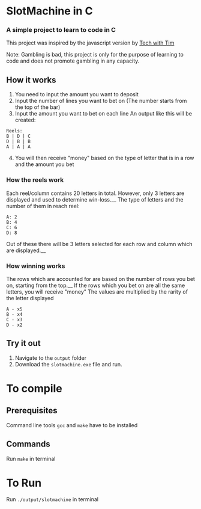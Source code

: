 # SlotMachine in C
### A simple project to learn to code in C
This project was inspired by the javascript version by [Tech with Tim](https://www.youtube.com/watch?v=E3XxeE7NF30)

Note: Gambling is bad, this project is only for the purpose of learning to code and does not promote gambling in any capacity.

## How it works
1. You need to input the amount you want to deposit
2. Input the number of lines you want to bet on (The number starts from the top of the bar)
3. Input the amount you want to bet on each line
An output like this will be created:
``` 
Reels: 
B | D | C
D | B | B
A | A | A
```
4. You will then receive "money" based on the type of letter that is in a row and the amount you bet

### How the reels work
Each reel/column contains 20 letters in total. However, only 3 letters are displayed and used to determine win-loss.__
The type of letters and the number of them in reach reel:
```
A: 2
B: 4
C: 6
D: 8
```
Out of these there will be 3 letters selected for each row and column which are displayed.__

### How winning works
The rows which are accounted for are based on the number of rows you bet on, starting from the top.__
If the rows which you bet on are all the same letters, you will receive "money"
The values are multiplied by the rarity of the letter displayed
```
A - x5
B - x4
C - x3
D - x2
```

## Try it out
1. Navigate to the ```output``` folder
2. Download the ```slotmachine.exe``` file and run.

# To compile
## Prerequisites
Command line tools  ```gcc``` and ```make``` have to be installed
## Commands
Run ```make``` in terminal
# To Run
Run ```./output/slotmachine``` in terminal